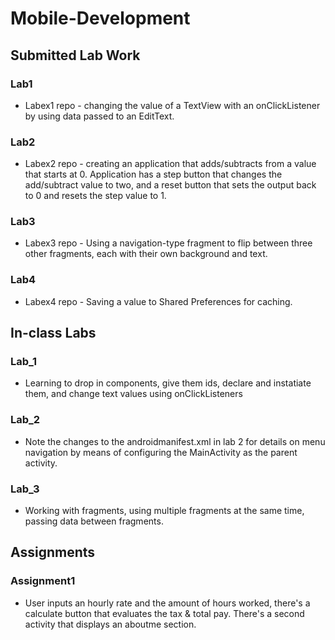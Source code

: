 # Mobile-Development
## Submitted Lab Work

### Lab1
* Labex1 repo - changing the value of a TextView with an onClickListener by using data passed to an EditText.

### Lab2
* Labex2 repo - creating an application that adds/subtracts from a value that starts at 0. Application has a step button that changes the add/subtract value to two, and a reset button that sets the output back to 0 and resets the step value to 1.

### Lab3
* Labex3 repo - Using a navigation-type fragment to flip between three other fragments, each with their own background and text.

### Lab4
* Labex4 repo - Saving a value to Shared Preferences for caching.

## In-class Labs

### Lab_1
* Learning to drop in components, give them ids, declare and instatiate them, and change text values using onClickListeners

### Lab_2
* Note the changes to the androidmanifest.xml in lab 2 for details on menu navigation by means of configuring the MainActivity as the parent activity.

### Lab_3 
* Working with fragments, using multiple fragments at the same time, passing data between fragments.

## Assignments

### Assignment1
* User inputs an hourly rate and the amount of hours worked, there's a calculate button that evaluates the tax & total pay. There's a second activity that displays an aboutme section.

